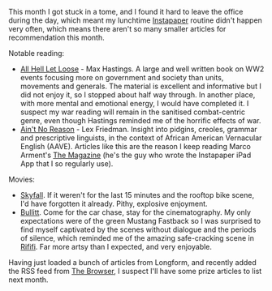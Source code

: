 <!--
.. link: 
.. description: 
.. tags: Reading
.. date: 2013/05/03 18:09:37
.. spellcheck_exceptions: AAVE,Arment's,Bullitt,Instapaper,Lex,Longform,RSS,Rififi,Skyfall,iPad,prize
.. title: Words and Pictures - April
.. slug: words-and-pictures-april
-->


This month I got stuck in a tome, and I found it hard to leave the office during the day, which meant my lunchtime [Instapaper](http://www.instapaper.com/) routine didn't happen very often, which means there aren't so many smaller articles for recommendation this month.

Notable reading:

-   [All Hell Let Loose](http://www.maxhastings.com/2011/all-hell-let-loose/) - Max Hastings. A large and well written book on WW2 events focusing more on government and society than units, movements and generals. The material is excellent and informative but I did not enjoy it, so I stopped about half way through. In another place, with more mental and emotional energy, I would have completed it. I suspect my war reading will remain in the sanitised combat-centric genre, even though Hastings reminded me of the horrific effects of war.
-   [Ain't No Reason](http://the-magazine.org/12/aint-no-reason) - Lex Friedman. Insight into pidgins, creoles, grammar and prescriptive linguists, in the context of African American Vernacular English (AAVE). Articles like this are the reason I keep reading Marco Arment's [The Magazine](http://the-magazine.org) (he's the guy who wrote the Instapaper iPad App that I so regularly use).

Movies:

-   [Skyfall](http://www.imdb.com/title/tt1074638/). If it weren't for the last 15 minutes and the rooftop bike scene, I'd have forgotten it already. Pithy, explosive enjoyment.
-   [Bullitt](http://www.imdb.com/title/tt0062765/). Come for the car chase, stay for the cinematography. My only expectations were of the green Mustang Fastback so I was surprised to find myself captivated by the scenes without dialogue and the periods of silence, which reminded me of the amazing safe-cracking scene in [Rififi](http://www.imdb.com/title/tt0048021/). Far more artsy than I expected, and very enjoyable.

Having just loaded a bunch of articles from Longform, and recently added the RSS feed from [The Browser](http://thebrowser.com), I suspect I'll have some prize articles to list next month.

